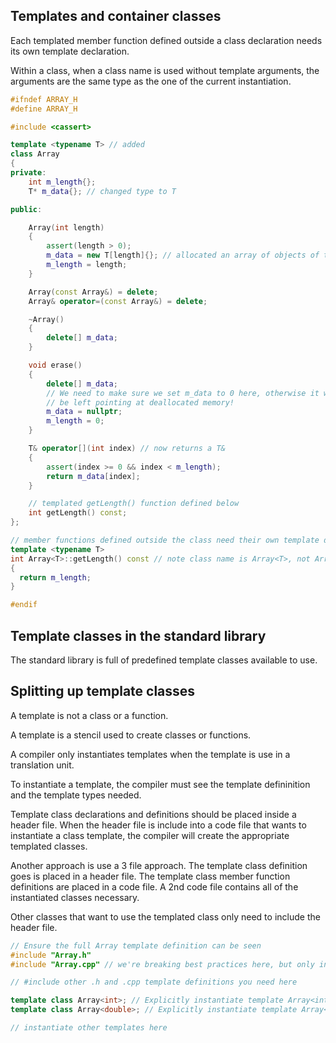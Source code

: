 ## Templates and container classes
Each templated member function defined outside a class declaration needs its own template declaration. 

Within a class, when a class name is used without template arguments, the arguments are the same type as the one of the current instantiation. 
```cpp
#ifndef ARRAY_H
#define ARRAY_H

#include <cassert>

template <typename T> // added
class Array
{
private:
    int m_length{};
    T* m_data{}; // changed type to T

public:

    Array(int length)
    {
        assert(length > 0);
        m_data = new T[length]{}; // allocated an array of objects of type T
        m_length = length;
    }

    Array(const Array&) = delete;
    Array& operator=(const Array&) = delete;

    ~Array()
    {
        delete[] m_data;
    }

    void erase()
    {
        delete[] m_data;
        // We need to make sure we set m_data to 0 here, otherwise it will
        // be left pointing at deallocated memory!
        m_data = nullptr;
        m_length = 0;
    }

    T& operator[](int index) // now returns a T&
    {
        assert(index >= 0 && index < m_length);
        return m_data[index];
    }

    // templated getLength() function defined below
    int getLength() const;
};

// member functions defined outside the class need their own template declaration
template <typename T>
int Array<T>::getLength() const // note class name is Array<T>, not Array
{
  return m_length;
}

#endif
```

## Template classes in the standard library
The standard library is full of predefined template classes available to use.

## Splitting up template classes
A template is not a class or a function.

A template is a stencil used to create classes or functions.

A compiler only instantiates templates when the template is use in a translation unit.

To instantiate a template, the compiler must see the template defininition and the template types needed.

Template class declarations and definitions should be placed inside a header file. When the header file is include into a code file that wants to instantiate a class template, the compiler will create the appropriate templated classes.

Another approach is use a 3 file approach. The template class definition goes is placed in a header file. The template class member function definitions are placed in a code file. A 2nd code file contains all of the instantiated classes necessary. 

Other classes that want to use the templated class only need to include the header file.
```cpp
// Ensure the full Array template definition can be seen
#include "Array.h"
#include "Array.cpp" // we're breaking best practices here, but only in this one place

// #include other .h and .cpp template definitions you need here

template class Array<int>; // Explicitly instantiate template Array<int>
template class Array<double>; // Explicitly instantiate template Array<double>

// instantiate other templates here
```